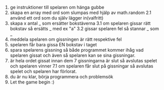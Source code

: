 1. ge instruktioner till spelaren om hänga gubbe
2. skapa en array med ord som slumpas med hjälp av math.random
   2.1 använd ett ord som du själv lägger in(valfritt)
3. skapa x antal _ som ersätter bokstäverna
   3.1 om spelaren gissar rätt bokstav så ersätts _ med ex "a"
   3.2 gissar spelaren fel så stannar _ som _
4. meddela spelaren om gissningen är rätt respektive fel
5. spelaren får bara gissa EN bokstav i taget
6. spara spelarens gissning så både programmet kommer ihåg vad spelaren gissat och även så spelaren kan se sina gissningar.
7. är hela ordet gissat innan dem 7 gissningarna är slut så avslutas spelet och spelaren vinner
   7.1 om spelaren får slut på gissningar så avslutas spelet och spelaren har förlorat.
8. du är nu klar, börja programmera och problemsök
9. Let the game begin :)
